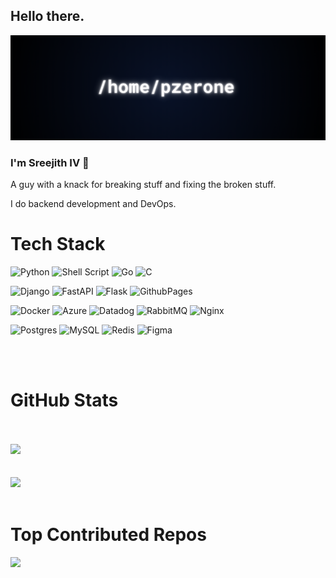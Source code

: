 ## Hello there.
![](home..png)
### I'm Sreejith IV 👋
A guy with a knack for breaking stuff and fixing the broken stuff.

I do backend development and DevOps.
# Tech Stack

![Python](https://img.shields.io/badge/python-3670A0?style=flat-square&logo=python&logoColor=ffdd54) ![Shell Script](https://img.shields.io/badge/shell_script-%23121011.svg?style=flat-square&logo=gnu-bash&logoColor=white)
![Go](https://img.shields.io/badge/go-%2300ADD8.svg?style=flat-square&logo=go&logoColor=white)
![C](https://img.shields.io/badge/c-%2300599C.svg?style=flat-square&logo=c&logoColor=white) 
 
![Django](https://img.shields.io/badge/django-%23092E20.svg?style=flat-square&logo=django&logoColor=white) ![FastAPI](https://img.shields.io/badge/FastAPI-005571?style=flat-square&logo=fastapi) ![Flask](https://img.shields.io/badge/flask-%23000.svg?style=flat-square&logo=flask&logoColor=white) ![GithubPages](https://img.shields.io/badge/github%20pages-121013?style=flat-square&logo=github&logoColor=white)


![Docker](https://img.shields.io/badge/docker-%230db7ed.svg?style=flat-square&logo=docker&logoColor=white)
![Azure](https://img.shields.io/badge/azure-%230072C6.svg?style=flat-square&logo=microsoftazure&logoColor=white)
![Datadog](https://img.shields.io/badge/datadog-%23632CA6.svg?style=flat-square&logo=datadog&logoColor=white) 
![RabbitMQ](https://img.shields.io/badge/rabbitmq-FF6600?style=flat-square&logo=rabbitmq&logoColor=white) ![Nginx](https://img.shields.io/badge/nginx-%23009639.svg?style=flat-square&logo=nginx&logoColor=white)

![Postgres](https://img.shields.io/badge/postgres-%23316192.svg?style=flat-square&logo=postgresql&logoColor=white) ![MySQL](https://img.shields.io/badge/mysql-%2300000f.svg?style=flat-square&logo=mysql&logoColor=white) 
![Redis](https://img.shields.io/badge/redis-%23DD0031.svg?style=flat-square&logo=redis&logoColor=white) ![Figma](https://img.shields.io/badge/figma-%23F24E1E.svg?style=flat-square&logo=figma&logoColor=white)

\
&nbsp;
# GitHub Stats
\
&nbsp;
\
![](https://github-readme-streak-stats.herokuapp.com/?user=pzerone&theme=swift&hide_border=false)<br/>
\
&nbsp;
\
![](https://github-readme-stats.vercel.app/api/top-langs/?username=pzerone&theme=swift&hide_border=false&include_all_commits=true&count_private=true&layout=compact)
\
&nbsp;

# Top Contributed Repos
![](https://github-contributor-stats.vercel.app/api?username=pzerone&limit=5&theme=matrix&combine_all_yearly_contributions=true)
